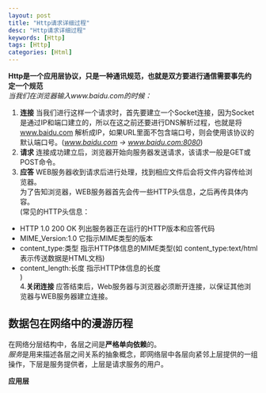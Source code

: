 ```yaml
---
layout: post
title: "Http请求详细过程"
desc: "Http请求详细过程"
keywords: [Http]
tags: [Http]
categories: [Html]
---
```


**Http是一个应用层协议，只是一种通讯规范，也就是双方要进行通信需要事先约定一个规范**  
*当我们在浏览器输入www.baidu.com的时候：*  
1. **连接** 当我们进行这样一个请求时，首先要建立一个Socket连接，因为Socket是通过IP和端口建立的，所以在这之前还要进行DNS解析过程，也就是将 www.baidu.com 解析成IP，如果URL里面不包含端口号，则会使用该协议的默认端口号。(*www.baidu.com -> www.baidu.com:8080*)  
2. **请求** 连接成功建立后，浏览器开始向服务器发送请求，该请求一般是GET或POST命令。  
3. **应答** WEB服务器收到请求后进行处理，找到相应文件后会将文件内容传给浏览器。  
为了告知浏览器，WEB服务器首先会传一些HTTP头信息，之后再传具体内容。  
(常见的HTTP头信息：  
* HTTP 1.0 200 OK 列出服务器正在运行的HTTP版本和应答代码  
* MIME_Version:1.0 它指示MIME类型的版本  
* content_type:类型 指示HTTP体信息的MIME类型(如 content_type:text/html 表示传送数据是HTML文档)  
* content_length:长度 指示HTTP体信息的长度  
)  
4.**关闭连接** 应答结束后，Web服务器与浏览器必须断开连接，以保证其他浏览器与WEB服务器建立连接。  

## 数据包在网络中的漫游历程

在网络分层结构中，各层之间是**严格单向依赖**的。  
*服务*是用来描述各层之间关系的抽象概念，即网络层中各层向紧邻上层提供的一组操作，下层是服务提供者，上层是请求服务的用户。  

**应用层**  
